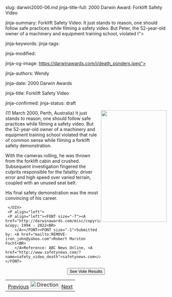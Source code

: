 slug: darwin2000-06.md
jinja-title-full: 2000 Darwin Award: Forklift Safety Video

jinja-summary: Forklift Safety Video: It just stands to reason, one should follow safe practices while filming a safety video. But Peter, the 52-year-old owner of a machinery and equipment training school, violated t">

jinja-keywords:
jinja-tags:

jinja-modified:

jinja-og-image: https://darwinawards.com/i/death_ponders.jpeg">

jinja-authors: Wendy

jinja-date: 2000 Darwin Awards


jinja-title: Forklift Safety Video


jinja-confirmed:
jinja-status: draft

<A href="/art/banwell/" target="_top"><IMG src="/i/art/banwell/darwin2000-06.gif" width="205" height="349" align="right" border="0"></A>

(11 March 2000, Perth, Australia) It just stands to reason, one should
follow safe practices while filming a safety video. But the 52-year-old
owner of a machinery and equipment training school violated that rule of
common sense while filming a forklift safety demonstration.

With the cameras rolling, he was thrown from the forklift cabin and
crushed. Subsequent investigation fingered the culprits responsible for the
fatality: driver error and high speed over varied terrain, coupled with an
unused seat belt.

His final safety demonstration was the most convincing of his career. <!--
Peter Victor Caruso, 52 -->

	 </DIV>
	 <P align="left">
	 <P align="left"><FONT size="-7"><A href="http://darwinawards.com/misc/copyright.html">DarwinAwards.com &copy; 1994 - 2022<BR>
		</A></FONT><FONT size="-1">Submitted by: <A href="mailto:REMOVE-iron_john@yahoo.com">Robert Marston Focht<BR>
		</A>Reference: ABC News Online, <A href="http://www.safetynews.com/?name=safety_video_death">safetynews.com</A></FONT>
<CENTER>
	 <P><!-- begin ranking block -->
</P>
	 </CENTER>
	 <CENTER>
	 <FORM action="/cgi/vote.pl" method="GET">
		<INPUT type="submit" value="See Vote Results" name="submit">
	 </FORM>
	 <!-- end ranking block -->
	 </CENTER>

<!-- formerly email_a_friend pl -->

</CENTER>
</TD></TR></CENTER>
</TABLE>
<TABLE width=100% border=0 background="/i/bgmain.jpg" cellspacing=5 cellpadding=10><TR><TD>
<CENTER>
<A href="darwin2000-05.html">Previous</A> <IMG src="/i/arrowani.gif" width="93" height="24" border="0" alt="Directions"> <A href="darwin2000-07.html">Next</A>
</CENTER>
</H2>
</CENTER>

<!--#include file=nav_2000.html -->


